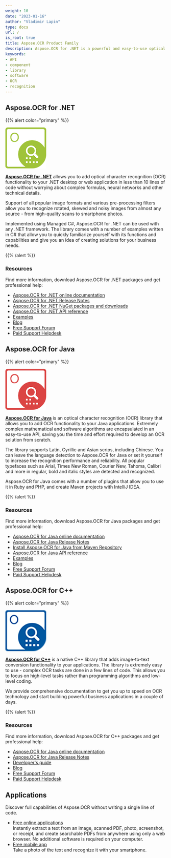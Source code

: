 ```yaml
---
weight: 10
date: "2023-01-16"
author: "Vladimir Lapin"
type: docs
url: /
is_root: true
title: Aspose.OCR Product Family
description: Aspose.OCR for .NET is a powerful and easy-to-use optical character recognition (OCR) API for converting scanned images and photographs to text.
keywords:
- API
- component
- library
- software
- OCR
- recognition
---
```


## Aspose.OCR for .NET

{{% alert color="primary" %}}

[![Aspose.OCR for .NET](aspose-ocr-net.png)](/ocr/net/)

[**Aspose.OCR for .NET**](/ocr/net/) allows you to add optical character recognition (OCR) functionality to your .NET desktop or web application in less than 10 lines of code without worrying about complex formulas, neural networks and other technical details.

Support of all popular image formats and various pre-processing filters allow you to recognize rotated, skewed and noisy images from almost any source - from high-quality scans to smartphone photos.

Implemented using Managed C#, Aspose.OCR for .NET can be used with any .NET framework. The library comes with a number of examples written in C# that allow you to quickly familiarize yourself with its functions and capabilities and give you an idea of creating solutions for your business needs.

{{% /alert %}}

### Resources

Find more information, download Aspose.OCR for .NET packages and get professional help:

- [Aspose.OCR for .NET online documentation](/ocr/net/)
- [Aspose.OCR for .NET Release Notes](/ocr/net/release-notes/)
- [Aspose.OCR for .NET NuGet packages and downloads](https://downloads.aspose.com/ocr/net)
- [Aspose.OCR for .NET API reference](https://reference.aspose.com/ocr/net/)
- [Examples](https://github.com/aspose-ocr/Aspose.OCR-for-.NET)
- [Blog](https://blog.aspose.com/category/ocr/)
- [Free Support Forum](https://forum.aspose.com/c/ocr/16)
- [Paid Support Helpdesk](https://helpdesk.aspose.com/)

## Aspose.OCR for Java

{{% alert color="primary" %}}

[![Aspose.OCR for Java](aspose-ocr-java.png)](/ocr/java/)

[**Aspose.OCR for Java**](/ocr/java/) is an optical character recognition (OCR) library that allows you to add OCR functionality to your Java applications. Extremely complex mathematical and software algorithms are encapsulated in an easy-to-use API, saving you the time and effort required to develop an OCR solution from scratch.

The library supports Latin, Cyrillic and Asian scrips, including Chinese. You can leave the language detection to Aspose.OCR for Java or set it yourself to increase the recognition performance and reliability. All popular typefaces such as Arial, Times New Roman, Courier New, Tahoma, Calibri and more in regular, bold and italic styles are detected and recognized.

Aspose.OCR for Java comes with a number of plugins that allow you to use it in Ruby and PHP, and create Maven projects with IntelliJ IDEA.

{{% /alert %}}

### Resources

Find more information, download Aspose.OCR for Java packages and get professional help:

- [Aspose.OCR for Java online documentation](/ocr/java/)
- [Aspose.OCR for Java Release Notes](/ocr/java/release-notes/)
- [Install Aspose.OCR for Java from Maven Repository](https://downloads.aspose.com/ocr/java)
- [Aspose.OCR for Java API reference](https://reference.aspose.com/ocr/java/)
- [Examples](https://github.com/aspose-ocr/Aspose.OCR-for-Java)
- [Blog](https://blog.aspose.com/category/ocr/)
- [Free Support Forum](https://forum.aspose.com/c/ocr/16)
- [Paid Support Helpdesk](https://helpdesk.aspose.com/)

## Aspose.OCR for C++

{{% alert color="primary" %}}

[![Aspose.OCR for C++](aspose-ocr-cpp.png)](/ocr/cpp/)

[**Aspose.OCR for C++**](/ocr/cpp/) is a native C++ library that adds image-to-text conversion functionality to your applications. The library is extremely easy to use - complex OCR tasks are done in a few lines of code. This allows you to focus on high-level tasks rather than programming algorithms and low-level coding.

We provide comprehensive documentation to get you up to speed on OCR technology and start building powerful business applications in a couple of days.

{{% /alert %}}

### Resources

Find more information, download Aspose.OCR for C++ packages and get professional help:

- [Aspose.OCR for Java online documentation](/ocr/cpp/)
- [Aspose.OCR for Java Release Notes](/ocr/cpp/release-notes/)
- [Developer's guide](/ocr/cpp/developer-guide/)
- [Blog](https://blog.aspose.com/category/ocr/)
- [Free Support Forum](https://forum.aspose.com/c/ocr/16)
- [Paid Support Helpdesk](https://helpdesk.aspose.com/)

## Applications

Discover full capabilities of Aspose.OCR without writing a single line of code.

- [Free online applications](/ocr/apps/web/)  
  Instantly extract a text from an image, scanned PDF, photo, screenshot, or receipt, and create searchable PDFs from anywhere using only a web browser. No additional software is required on your computer.
- [Free mobile app](/ocr/apps/mobile/)  
  Take a photo of the text and recognize it with your smartphone.
